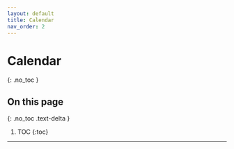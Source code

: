 ```yaml
---
layout: default
title: Calendar
nav_order: 2
---
```


# Calendar
{: .no_toc }

## On this page
{: .no_toc .text-delta }

1. TOC
{:toc}

---
